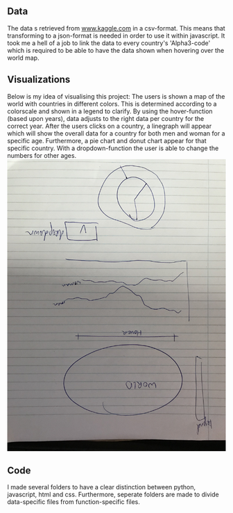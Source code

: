## Data
The data s retrieved from www.kaggle.com in a csv-format. This means that transforming to a json-format is needed in order to use it within javascript. It took me a hell of a job to link the data to every country's 'Alpha3-code' which is required to be able to have the data shown when hovering over the world map.


## Visualizations
Below is my idea of visualising this project:
The users is shown a map of the world with countries in different colors. This is determined according to a colorscale and shown in a legend to clarify. By using the hover-function (based upon years), data adjusts to the right data per country for the correct year. After the users clicks on a country, a linegraph will appear which will show the overall data for a country for both men and woman for a specific age. Furthermore, a pie chart and donut chart appear for that specific country. With a dropdown-function the user is able to change the numbers for other ages.
![foto](doc/DESIGN-3a05aa71.jpg)

## Code
I made several folders to have a clear distinction between python, javascript, html and css. Furthermore, seperate folders are made to divide data-specific files from function-specific files.
